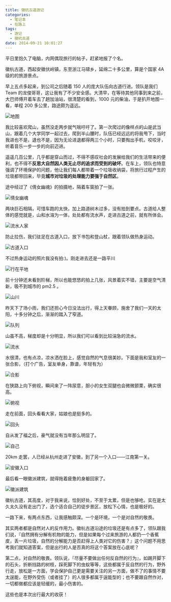 ```yaml
---
title: 徽杭古道游记
categories:
  - 笔记本
  - 在路上
tags:
  - 游记
  - 徽杭古道
date: 2014-09-21 10:01:27
---
```


平日里抱久了电脑，内网偶现旅行的帖子，赶紧地报了个名。

徽杭古道，西起安徽伏岭镇，东至浙江马啸乡，延绵二十多公里，算是个国家 4A 级的的旅游景点。

早上五点多起来，到公司之后随着 150 人的庞大队伍向古道行进。领队是我们 Team 的龙俊哥哥，这让我有了不少安全感。大清早，在等待其他同事到来之前，大巴师傅开着车去了趟加油站，很清楚的看到，1000 元的柴油，于是扒开地图一看，单程 200 多公里，路途颇为遥远。

![地图](https://cdn.jsdelivr.net/gh/barretlee/blog/blog/src/blogimgs/2014/09/21/QQ20140921-1%402x.png)<!--<source src="http://barret.qiniudn.com/QQ20140921-1%402x.png">-->

我比较喜欢爬山，虽然没走两步就气喘吁吁了。第一次爬过的像样点的山是武当山，跟着几个大学同学一起过去，爬到半山腰时，队伍已经远远的将我甩下，当时我进也不是，退也不是，因为无论进退都得两三个小时，只要掏出手机，咬咬牙，听着音乐一步一步的向前迈进。

遥遥几百公里，几乎都是穿山而过，不得不感叹社会的发展给我们的生活带来的便利，也不得不**反思大自然因人类无止尽的追求而受到的破坏**。在车上，领队也特意强调了环境保护的问题，他让我们每人都带着一个垃圾收纳袋，将旅行过程产生的垃圾都带回来，毕竟**城市对垃圾的处理能力要强于自然区**。

途中经过了《倩女幽魂》的拍摄地，隔着车窗拍了一张。

![倩女幽魂](https://cdn.jsdelivr.net/gh/barretlee/blog/blog/src/blogimgs/2014/09/21/IMG_20140920_093958.jpg)<!--<source src="http://barret.qiniudn.com/IMG_20140920_093958.jpg">-->

两块巨石相隔，可惜车跑的太快，加上路道树木过多，没有拍到要点。古道给人整体的感觉就是，山和水溶为一体，处处都有流水声，走进古道之前，就有所体会。

![流水人家](https://cdn.jsdelivr.net/gh/barretlee/blog/blog/src/blogimgs/2014/09/21/IMG_20140920_100756.jpg)<!--<source src="http://barret.qiniudn.com/IMG_20140920_100756.jpg">-->

防止拉伤，我们驻足在古道入口，放下书包和登山杖，跟着领队做热身运动。

![古道入口](https://cdn.jsdelivr.net/gh/barretlee/blog/blog/src/blogimgs/2014/09/21/IMG_20140920_101518.jpg)<!--<source src="http://barret.qiniudn.com/IMG_20140920_101518.jpg">-->

不过热身运动的照片我没有拍:)。刚走进去还是一路平川

![行在平地](https://cdn.jsdelivr.net/gh/barretlee/blog/blog/src/blogimgs/2014/09/21/IMG_20140920_104549.jpg)<!--<source src="http://barret.qiniudn.com/IMG_20140920_104549.jpg">-->

前十分钟还未看到阶梯，所以也能悠悠的拍上几张，风景着实不错，主要是空气清新，吸不到城市的 pm2.5 。

![山川](https://cdn.jsdelivr.net/gh/barretlee/blog/blog/src/blogimgs/2014/09/21/IMG_20140920_113042.jpg)<!--<source src="http://barret.qiniudn.com/IMG_20140920_113042.jpg">-->

昨天下了场小雨，我们还担心今日没法出行，得上天眷顾，施舍了我们一天的太阳，十多分钟之后，渐渐的踏入了窄道。

![队列](https://cdn.jsdelivr.net/gh/barretlee/blog/blog/src/blogimgs/2014/09/21/IMG_20140920_123330.jpg)<!--<source src="http://barret.qiniudn.com/IMG_20140920_123330.jpg">-->

山虽不高，梯度却是十分明显，所以我们可以看到比较湍急的流水。

![流水](https://cdn.jsdelivr.net/gh/barretlee/blog/blog/src/blogimgs/2014/09/21/IMG_20140920_140140.jpg)<!--<source src="http://barret.qiniudn.com/IMG_20140920_140140.jpg">-->

水很清，也有点凉，凉水洒在脸上，感觉自然的气息很美妙。下面是我和室友的一张合影，（打个广告，室友单身，靠谱，年轻有为）

![合影](https://cdn.jsdelivr.net/gh/barretlee/blog/blog/src/blogimgs/2014/09/21/IMG_20140920_142853.jpg)<!--<source src="http://barret.qiniudn.com/IMG_20140920_142853.jpg">-->

在狭路上向下俯视，瞬间来了一阵尿意，胆小的女生双腿也会微微颤栗，确实很高。

![俯视](https://cdn.jsdelivr.net/gh/barretlee/blog/blog/src/blogimgs/2014/09/21/IMG_20140920_144158.jpg)<!--<source src="http://barret.qiniudn.com/IMG_20140920_144158.jpg">-->

走在前面，回头看看大家，姑娘也是挺多的。

![回头](https://cdn.jsdelivr.net/gh/barretlee/blog/blog/src/blogimgs/2014/09/21/IMG_20140920_144258.jpg)<!--<source src="http://barret.qiniudn.com/IMG_20140920_144258.jpg">-->

自从发了福之后，豪气就没有当年那么明显了。

![自己](https://cdn.jsdelivr.net/gh/barretlee/blog/blog/src/blogimgs/2014/09/21/IMG_20140920_144511.jpg)<!--<source src="http://barret.qiniudn.com/IMG_20140920_144511.jpg">-->

20km 走罢，人已经从杭州走进了安徽，到了另一个入口——江南第一关。

![安徽入口](https://cdn.jsdelivr.net/gh/barretlee/blog/blog/src/blogimgs/2014/09/21/IMG_20140920_152010.jpg)<!--<source src="http://barret.qiniudn.com/IMG_20140920_152010.jpg">-->

最后看一眼徽派建筑，就得拖着疲惫的身躯回家了。

![徽派建筑](https://cdn.jsdelivr.net/gh/barretlee/blog/blog/src/blogimgs/2014/09/21/IMG_20140920_162925.jpg)<!--<source src="http://barret.qiniudn.com/IMG_20140920_162925.jpg">-->

徽杭古道，其高度，对于我来说，恰到好处，不至于太累，但是也够呛。实在是太久太久没有走出门了，选个适合自己的徒步景区，放松下心情，也是极好的。

一路下来，有两点东西，让我感触颇深。一个是环境，一个是对自然的敬畏。

其实两者都是自然对人的反作用力。徽杭古道沿途的垃圾还是有点多了，领队跟我们说，『自然拥有分解有机物的能力，但是如果每个过来旅游的人都扔一个香蕉皮，丢一片垃圾，自然的分解能力是否赶得上人类对它的伤害？』这个问题不用思考我们就知道答案，但是出行的人是否真的将这个答案放在心底呢？

第二点，对自然的敬畏。领队说，『尽量不要做出任何反自然的行为』，如踢开脚下的石头，折断挡路的树枝，踩死脚下的虫蚁等等，这些都属于反自然的行为，野外行走，放松是一方面，学会保护自己更是需要关注的另一方面，做不了的事情不要太逞能，在野外受伤（或者挂了）的人很多都属于逞能型的；也不要跟自然作对，一切都做都应该是轻缓的，最小伤害的。

这些也是本次出行最大的收获！